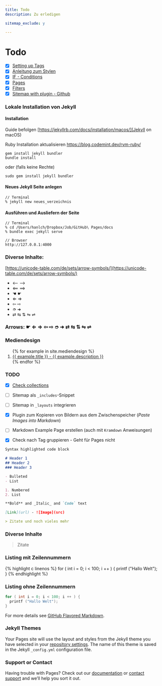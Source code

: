```yaml
---
title: Todo
description: Zu erledigen

sitemap_exclude: y

---
```



# Todo

- [x] [Setting up Tags](https://idratherbewriting.com/documentation-theme-jekyll/mydoc_tags.html)
- [x] [Anleitung zum Stylen](https://aregsar.com/blog/2019/how-to-customize-your-github-pages-blog-layout-in-five-minutes/)
- [x] [IF - Conditions](https://idratherbewriting.com/documentation-theme-jekyll/mydoc_conditional_logic.html)
- [x] [Pages](https://idratherbewriting.com/documentation-theme-jekyll/mydoc_pages.html)
- [x] [Filters](https://blog.webjeda.com/jekyll-filters/)
- [x] [Sitemap with plugin - Github](https://github.com/allejo/jekyll-toc)

### Lokale Installation von Jekyll

#### Installation
Guide befolgen
[https://jekyllrb.com/docs/installation/macos/](Jekyll on macOS)

Ruby Installation aktualisieren
https://blog.codemint.dev/rvm-ruby/

```
gem install jekyll bundler
bundle install
```
oder (falls keine Rechte)
```
sudo gem install jekyll bundler
```


#### Neues Jekyll Seite anlegen
```
// Terminal
% jekyll new neues_verzeichnis
```


#### Ausführen und Ausliefern der Seite
```
// Terminal
% cd /Users/hanlch/Dropbox/Job/GitHub\ Pages/docs
% bundle exec jekyll serve
```

```
// Browser
http://127.0.0.1:4000
```



### Diverse Inhalte:

[https://unicode-table.com/de/sets/arrow-symbols/](https://unicode-table.com/de/sets/arrow-symbols/)

* ⟵ ⟶
* ⟸ ⟹
* ☚ ☛
* ⇐ ⇒
* ⇦ ⇨
* ➮ ➜
* ⇄ ⇆ ⇅ ⇋ ⇌

### Arrows: ☛ ⇐ ⇒ ⇦ ⇨ ➮ ➜ ⇄ ⇆ ⇅ ⇋ ⇌



### Mediendesign
<ol>
{% for example in site.mediendesign %}
<li><a href="{{ example.url }}">
{{ example.title }} - {{ example.description }}
</a></li>
{% endfor %}
</ol>


### TODO

- [x] [Check collections](https://jekyllrb.com/docs/collections/)
- [ ] Sitemap als `_includes`-Snippet 
- [ ] Sitemap in `_layouts` integrieren
- [x] Plugin zum Kopieren von Bildern aus dem Zwischenspeicher (*Paste Images into Markdown*)
- [ ] Markdown Example Page erstellen (auch mit `Kramdown` Anweisungen)
- [x] Check nach Tag gruppieren - Geht für Pages nicht


```markdown
Syntax highlighted code block

# Header 1
## Header 2
### Header 3

- Bulleted
- List

1. Numbered
2. List

**Bold** and _Italic_ and `Code` text

[Link](url) - ![Image](src)

> Zitate und noch vieles mehr
```

### Diverse Inhalte

> Zitate




### Listing mit Zeilennummern
{% highlight c linenos %}
for ( int i = 0; i < 100; i ++ ) {
printf ("Hallo Welt");
}
{% endhighlight %}


### Listing ohne Zeilennummern
```c
for ( int i = 0; i < 100; i ++ ) {
  printf ("Hallo Welt");
}
```


For more details see [GitHub Flavored Markdown](https://guides.github.com/features/mastering-markdown/).

### Jekyll Themes

Your Pages site will use the layout and styles from the Jekyll theme you have selected in your [repository settings](https://github.com/Pixelpilot/Pixelpilot.github.io/settings/pages). The name of this theme is saved in the Jekyll `_config.yml` configuration file.

### Support or Contact

Having trouble with Pages? Check out our [documentation](https://docs.github.com/categories/github-pages-basics/) or [contact support](https://support.github.com/contact) and we’ll help you sort it out.
